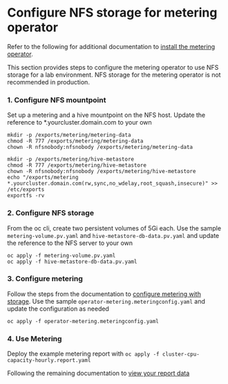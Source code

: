 # Configure NFS storage for metering operator

Refer to the following for additional documentation to [install the metering operator].

This section provides steps to configure the metering operator to use NFS storage for a lab environment.  NFS storage for the metering operator is not recommended in production.

### 1. Configure NFS mountpoint

Set up a metering and a hive mountpoint on the NFS host.  Update the reference to *.yourcluster.domain.com to your own
```
mkdir -p /exports/metering/metering-data
chmod -R 777 /exports/metering/metering-data
chown -R nfsnobody:nfsnobody /exports/metering/metering-data

mkdir -p /exports/metering/hive-metastore
chmod -R 777 /exports/metering/hive-metastore
chown -R nfsnobody:nfsnobody /exports/metering/hive-metastore
echo "/exports/metering *.yourcluster.domain.com(rw,sync,no_wdelay,root_squash,insecure)" >> /etc/exports
exportfs -rv
```

### 2. Configure NFS storage

From the oc cli, create two persistent volumes of 5Gi each.  Use the sample `metering-volume.pv.yaml` and `hive-metastore-db-data.pv.yaml` and update the reference to the NFS server to your own
```
oc apply -f metering-volume.pv.yaml
oc apply -f hive-metastore-db-data.pv.yaml
```

### 3. Configure metering 

Follow the steps from the documentation to [configure metering with storage].  Use the sample `operator-metering.meteringconfig.yaml` and update the configuration as needed
```
oc apply -f operator-metering.meteringconfig.yaml
```

### 4. Use Metering

Deploy the example metering report with `oc apply -f cluster-cpu-capacity-hourly.report.yaml`

Following the remaining documentation to [view your report data]


[install the metering operator]: https://docs.openshift.com/container-platform/4.3/metering/metering-installing-metering.html
[configure metering with storage]: https://docs.openshift.com/container-platform/4.3/metering/configuring_metering/metering-configure-persistent-storage.html#metering-store-data-in-shared-volumes_metering-configure-persistent-storage
[view your report data]: https://docs.openshift.com/container-platform/4.3/metering/metering-using-metering.html#metering-viewing-report-results_using-metering
